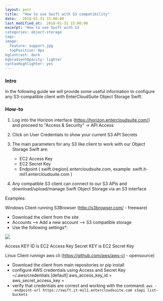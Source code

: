 ```yaml
---
layout: post
title:  "How to use Swift with S3 compatibility"
date:   2018-01-31 15:00:00
last_modified_at:  2018-01-31 15:00:00
excerpt: "How to use Swift with S3
categories: object-storage
tags:
image:
  feature: support.jpg
  topPosition: 0px
bgContrast: dark
bgGradientOpacity: lighter
syntaxHighlighter: yes
---
```


### Intro
In the following guide we will provide some useful information to configure any S3-compatible client with EnterCloudSuite Object Storage Swift.


### How-to

1) Log into the Horizon interface (https://horizon.entercloudsuite.com/) and proceed to "Access & Security" -> API Access
2) Click on User Credentials to show your current S3 API Secrets
3) The main parameters for any S3 like client to work with our Object Storage Swift are:
   - EC2 Access Key  
   - EC2 Secret Key
   - Endpoint ( swift.{region}.entercloudsuite.com, example: swift.it-mil1.entercloudsuite.com )

4) Any compatible S3 client can connect to our S3 APIs and download/upload/manage Swift Object Storage via an S3 interface


Examples:

Windows Client running S3Browser (http://s3browser.com/ - freeware)

- Download the client from the site
- Accounts --> Add a new account --> S3 compatible storage
- Use the following settings*:
<img class="responsive-guide-img" src="{{ site.baseurl_posts_img }}ecs-s3browser.png">

Access KEY ID is EC2 Access Key
Secret KEY is EC2 Secret Key



Linux Client runnign aws cli (https://github.com/aws/aws-cl - opensource)

- Download the client from main repositories or pip install
- configure AWS credentials using Access and Secret Key
~/.aws/credentials
[default]
aws_access_key_id = <EC2 Access Key>
aws_secret_access_key = <EC2 Secret Key>
- verify that credentials are correct and working with the command:
```aws --endpoint-url https://swift.it-mil1.entercloudsuite.com s3api list-buckets```







